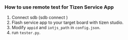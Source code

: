 ### How to use remote test for Tizen Service App
  1. Connect sdb (sdb connect <your ip>)
  2. Flash service app to your target board with tizen studio.
  3. Modify `appid` and `iotjs_path` in `config.json`.
  5. run `tester.py`.
